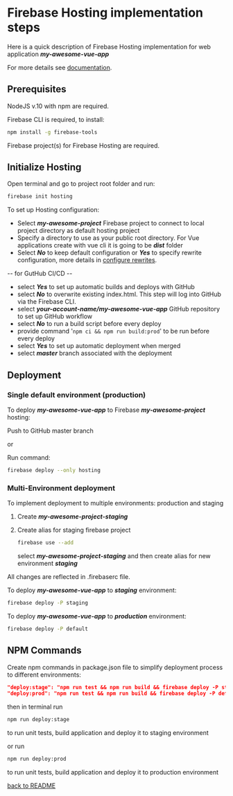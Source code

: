 # Firebase Hosting implementation steps

Here is a quick description of Firebase Hosting implementation for web application ***my-awesome-vue-app***

For more details see [documentation](https://firebase.google.com/docs/hosting/quickstart).

## Prerequisites

NodeJS v.10 with npm are required.

Firebase CLI is required, to install:

```bash
npm install -g firebase-tools
```

Firebase project(s) for Firebase Hosting are required.

## Initialize Hosting

Open terminal and go to project root folder and run:

```bash
firebase init hosting
```

To set up Hosting configuration:

* Select ***my-awesome-project*** Firebase project to connect to local project directory as default hosting project
* Specify a directory to use as your public root directory. For Vue applications create with vue cli it is going to be ***dist*** folder
* Select ***No*** to keep default configuration or ***Yes*** to specify rewrite configuration, more details in [configure rewrites](https://firebase.google.com/docs/hosting/full-config#rewrites).

-- for GutHub CI/CD --

* select ***Yes*** to set up automatic builds and deploys with GitHub
* select ***No*** to overwrite existing index.html. This step will log into GitHub via the Firebase CLI.
* select ***your-account-name/my-awesome-vue-app*** GitHub repository to set up GitHub workflow
* select ***No*** to run a build script before every deploy
* provide command '```npm ci && npm run build:prod```' to be run before every deploy
* select ***Yes*** to set up automatic deployment when merged
* select ***master*** branch associated with the deployment

## Deployment

### Single default environment (production)

To deploy ***my-awesome-vue-app*** to Firebase ***my-awesome-project*** hosting:

Push to GitHub master branch

or

Run command:

```bash
firebase deploy --only hosting
```

### Multi-Environment deployment

To implement deployment to multiple environments: production and staging

1. Create ***my-awesome-project-staging***
2. Create alias for staging firebase project

    ```bash
    firebase use --add
    ```

    select ***my-awesome-project-staging*** and then create alias for new environment ***staging***

All changes are reflected in .firebaserc file.

To deploy ***my-awesome-vue-app*** to ***staging*** environment:

``` bash
firebase deploy -P staging
```

To deploy ***my-awesome-vue-app*** to ***production*** environment:

``` bash
firebase deploy -P default
```

## NPM Commands

Create npm commands in package.json file to simplify deployment process to different environments:

```json
"deploy:stage": "npm run test && npm run build && firebase deploy -P staging",
"deploy:prod": "npm run test && npm run build && firebase deploy -P default"
```

then in terminal run

```bash
npm run deploy:stage
```

to  run unit tests, build application and deploy it to staging environment

or run

```bash
npm run deploy:prod
```

to  run unit tests, build application and deploy it to production environment

[back to README](../README.md)
